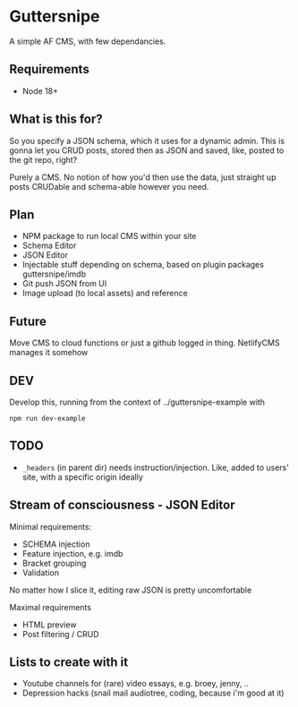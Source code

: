 # Guttersnipe

A simple AF CMS, with few dependancies.

## Requirements

- Node 18+

## What is this for?

So you specify a JSON schema, which it uses for a dynamic admin.
This is gonna let you CRUD posts, stored then as JSON and saved, like, posted to the git repo, right?

Purely a CMS. No notion of how you'd then use the data, just straight up posts CRUDable and schema-able however you need.

## Plan

- NPM package to run local CMS within your site
- Schema Editor
- JSON Editor
- Injectable stuff depending on schema, based on plugin packages guttersnipe/imdb
- Git push JSON from UI
- Image upload (to local assets) and reference

## Future

Move CMS to cloud functions or just a github logged in thing. NetlifyCMS manages it somehow

## DEV

Develop this, running from the context of ../guttersnipe-example with

    npm run dev-example

## TODO

- `_headers` (in parent dir) needs instruction/injection. Like, added to users' site, with a specific origin ideally

## Stream of consciousness - JSON Editor

Minimal requirements:

- SCHEMA injection
- Feature injection, e.g. imdb
- Bracket grouping
- Validation

No matter how I slice it, editing raw JSON is pretty uncomfortable

Maximal requirements

- HTML preview
- Post filtering / CRUD

## Lists to create with it

- Youtube channels for (rare) video essays, e.g. broey, jenny, ..
- Depression hacks (snail mail audiotree, coding, because i'm good at it)
